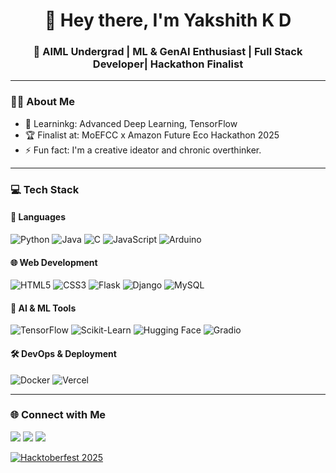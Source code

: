 <h1 align="center">👋 Hey there, I'm Yakshith K D</h1>
<h3 align="center">🚀 AIML Undergrad | ML & GenAI Enthusiast | Full Stack Developer| Hackathon Finalist</h3>



---

### 👨‍💻 About Me 
- 🌱 Learninkg: Advanced Deep Learning, TensorFlow  
- 🏆 Finalist at: MoEFCC x Amazon Future Eco Hackathon 2025  
- ⚡ Fun fact: I'm a creative ideator and chronic overthinker.

---

### 💻 Tech Stack

#### 🧠 Languages
![Python](https://img.shields.io/badge/Python-14354C?style=for-the-badge&logo=python&logoColor=white)
![Java](https://img.shields.io/badge/Java-ED8B00?style=for-the-badge&logo=java&logoColor=white)
![C](https://img.shields.io/badge/C-00599C?style=for-the-badge&logo=c&logoColor=white)
![JavaScript](https://img.shields.io/badge/JavaScript-F7DF1E?style=for-the-badge&logo=javascript&logoColor=black)
![Arduino](https://img.shields.io/badge/Arduino-00979D?style=for-the-badge&logo=arduino&logoColor=white)

#### 🌐 Web Development
![HTML5](https://img.shields.io/badge/HTML5-E34F26?style=for-the-badge&logo=html5&logoColor=white)
![CSS3](https://img.shields.io/badge/CSS3-1572B6?style=for-the-badge&logo=css3&logoColor=white)
![Flask](https://img.shields.io/badge/Flask-000000?style=for-the-badge&logo=flask&logoColor=white)
![Django](https://img.shields.io/badge/Django-092E20?style=for-the-badge&logo=django&logoColor=white)
![MySQL](https://img.shields.io/badge/MySQL-005C84?style=for-the-badge&logo=mysql&logoColor=white)

#### 🧠 AI & ML Tools
![TensorFlow](https://img.shields.io/badge/TensorFlow-FF6F00?style=for-the-badge&logo=tensorflow&logoColor=white)
![Scikit-Learn](https://img.shields.io/badge/Scikit%20Learn-F7931E?style=for-the-badge&logo=scikit-learn&logoColor=white)
![Hugging Face](https://img.shields.io/badge/HuggingFace-FCC624?style=for-the-badge&logo=huggingface&logoColor=black)
![Gradio](https://img.shields.io/badge/Gradio-3C5280?style=for-the-badge&logo=gradio&logoColor=white)

#### 🛠 DevOps & Deployment
![Docker](https://img.shields.io/badge/Docker-2496ED?style=for-the-badge&logo=docker&logoColor=white)
![Vercel](https://img.shields.io/badge/Vercel-000000?style=for-the-badge&logo=vercel&logoColor=white)

---

### 🌐 Connect with Me

<p>
  <a href="mailto:yakshithkd97@gmail.com"><img src="https://img.shields.io/badge/Gmail-D14836?style=for-the-badge&logo=gmail&logoColor=white" /></a>
  <a href="https://www.linkedin.com/in/yakshithkd/"><img src="https://img.shields.io/badge/LinkedIn-0077B5?style=for-the-badge&logo=linkedin&logoColor=white" /></a>
  <a href="https://github.com/yakshithkd23"><img src="https://img.shields.io/badge/GitHub-100000?style=for-the-badge&logo=github&logoColor=white" /></a>
</p>

[![Hacktoberfest 2025](https://www.holopin.io/hacktoberfest2025/userbadge/cmgdha6io0027jg048zsfey2s)](https://www.holopin.io/hacktoberfest2025/userbadge/cmgdha6io0027jg048zsfey2s)
